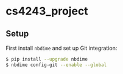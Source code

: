 # cs4243_project

## Setup

First install `nbdime` and set up Git integration:

```bash
$ pip install --upgrade nbdime
$ nbdime config-git --enable --global
```
